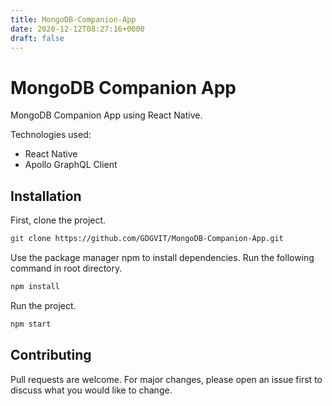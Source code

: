 ```yaml
---
title: MongoDB-Companion-App
date: 2020-12-12T08:27:16+0000
draft: false
---
```

# MongoDB Companion App
MongoDB Companion App using React Native.

Technologies used:
- React Native
- Apollo GraphQL Client

## Installation

First, clone the project.

```bash
git clone https://github.com/GDGVIT/MongoDB-Companion-App.git
```
Use the package manager npm to install dependencies.
Run the following command in root directory.

```bash
npm install
```
Run the project.

```bash
npm start
```

## Contributing
Pull requests are welcome. For major changes, please open an issue first to discuss what you would like to change.

